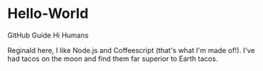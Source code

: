 # Hello-World
GitHub Guide
Hi Humans

Reginald here, I like Node.js and Coffeescript (that's what I'm made of!).
I've had tacos on the moon and find them far superior to Earth tacos.
